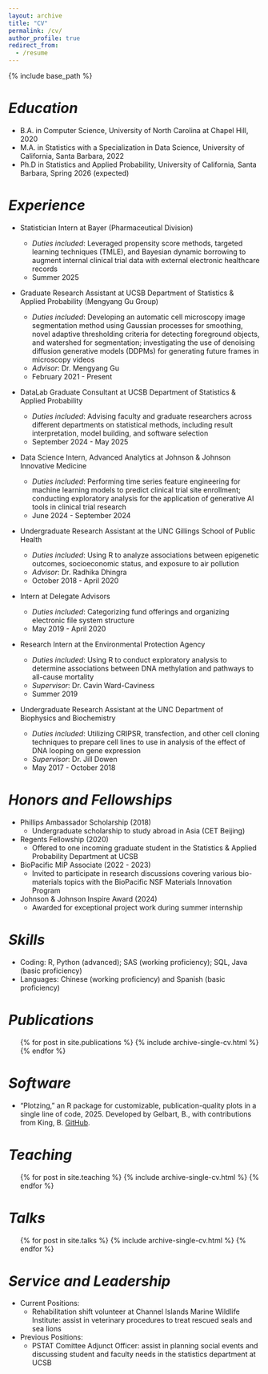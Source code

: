 ```yaml
---
layout: archive
title: "CV"
permalink: /cv/
author_profile: true
redirect_from:
  - /resume
---
```


{% include base_path %}

_Education_
======
* B.A. in Computer Science, University of North Carolina at Chapel Hill, 2020
* M.A. in Statistics with a Specialization in Data Science, University of California, Santa Barbara, 2022
* Ph.D in Statistics and Applied Probability, University of California, Santa Barbara, Spring 2026 (expected)

_Experience_
======
* Statistician Intern at Bayer (Pharmaceutical Division)
  * _Duties included_: Leveraged propensity score methods, targeted learning techniques (TMLE), and Bayesian dynamic borrowing to augment internal clinical trial data with external electronic healthcare records
  * Summer 2025

* Graduate Research Assistant at UCSB Department of Statistics & Applied Probability (Mengyang Gu Group)
  * _Duties included_: Developing an automatic cell microscopy image segmentation method using Gaussian processes for smoothing, novel adaptive thresholding criteria for detecting foreground objects, and watershed for segmentation; investigating the use of denoising diffusion generative models (DDPMs) for generating future frames in microscopy videos
  * _Advisor_: Dr. Mengyang Gu
  * February 2021 - Present
 
* DataLab Graduate Consultant at UCSB Department of Statistics & Applied Probability
  * _Duties included_: Advising faculty and graduate researchers across different departments on statistical methods, including result
  interpretation, model building, and software selection
  * September 2024 - May 2025

* Data Science Intern, Advanced Analytics at Johnson & Johnson Innovative Medicine
  * _Duties included_: Performing time series feature engineering for machine learning models to predict clinical trial site enrollment; 
  conducting exploratory analysis for the application of generative AI tools in clinical trial research
  * June 2024 - September 2024

* Undergraduate Research Assistant at the UNC Gillings School of Public Health
  * _Duties included_: Using R to analyze associations between epigenetic outcomes, socioeconomic status, and exposure to air pollution
  * _Advisor_: Dr. Radhika Dhingra
  * October 2018 - April 2020

* Intern at Delegate Advisors
  * _Duties included_: Categorizing fund offerings and organizing electronic file system structure
  * May 2019 - April 2020

* Research Intern at the Environmental Protection Agency
  * _Duties included_: Using R to conduct exploratory analysis to determine associations between DNA methylation and pathways to all-cause 
  mortality
  * _Supervisor_: Dr. Cavin Ward-Caviness
  * Summer 2019

* Undergraduate Research Assistant at the UNC Department of Biophysics and Biochemistry
  * _Duties included_: Utilizing CRIPSR, transfection, and other cell cloning techniques to prepare cell lines to use in analysis of the 
  effect of DNA looping on gene expression
  * _Supervisor_: Dr. Jill Dowen
  * May 2017 - October 2018
  
_Honors and Fellowships_
======
* Phillips Ambassador Scholarship (2018)
  * Undergraduate scholarship to study abroad in Asia (CET Beijing)
* Regents Fellowship (2020)
  * Offered to one incoming graduate student in the Statistics & Applied Probability Department at UCSB
* BioPacific MIP Associate (2022 - 2023)
  * Invited to participate in research discussions covering various bio-materials topics with the BioPacific NSF Materials Innovation 
  Program
* Johnson & Johnson Inspire Award (2024)
  * Awarded for exceptional project work during summer internship

_Skills_
======
* Coding: R, Python (advanced); SAS (working proficiency); SQL, Java (basic proficiency)
* Languages: Chinese (working proficiency) and Spanish (basic proficiency)

_Publications_
======
  <ul>{% for post in site.publications %}
    {% include archive-single-cv.html %}
  {% endfor %}</ul>

_Software_
======
* “Plotzing,” an R package for customizable, publication-quality plots in a single line of code, 2025. Developed by Gelbart, B., with contributions from King, B. [GitHub](https://github.com/plotzing/plotzing).

_Teaching_
======
  <ul>{% for post in site.teaching %}
    {% include archive-single-cv.html %}
  {% endfor %}</ul>

  _Talks_
======
  <ul>{% for post in site.talks %}
    {% include archive-single-cv.html %}
  {% endfor %}</ul>
  
_Service and Leadership_
======
* Current Positions:
  * Rehabilitation shift volunteer at Channel Islands Marine Wildlife Institute: assist in veterinary procedures to treat rescued seals and sea lions
* Previous Positions:
  * PSTAT Comittee Adjunct Officer: assist in planning social events and discussing student and faculty needs in the statistics department at UCSB
